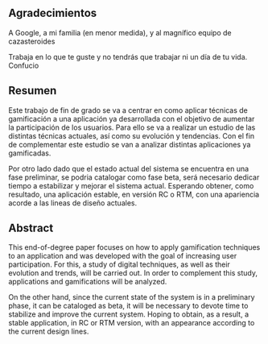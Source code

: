 ## Agradecimientos

A Google, a mi familia (en menor medida), 
y al magnífico equipo de cazasteroides


Trabaja en lo que te guste y no tendrás que trabajar ni un día de tu vida.
Confucio


## Resumen

Este trabajo de fin de grado se va a centrar en como aplicar técnicas de gamificación a una aplicación ya desarrollada con el objetivo de aumentar la participación de los usuarios. Para ello se va a realizar un estudio de las distintas técnicas actuales, así como su evolución y tendencias. Con el fin de complementar este estudio se van a analizar distintas aplicaciones ya gamificadas.

Por otro lado dado que el estado actual del sistema se encuentra en una fase preliminar, se podria catalogar como fase beta, será necesario dedicar tiempo a estabilizar y mejorar el sistema actual. Esperando obtener, como resultado, una aplicación estable, en versión RC o RTM, con una apariencia acorde a las lineas de diseño actuales.

## Abstract

This end-of-degree paper focuses on how to apply gamification techniques to an application and was developed with the goal of increasing user participation. For this, a study of digital techniques, as well as their evolution and trends, will be carried out. In order to complement this study, applications and gamifications will be analyzed.

On the other hand, since the current state of the system is in a preliminary phase, it can be cataloged as beta, it will be necessary to devote time to stabilize and improve the current system. Hoping to obtain, as a result, a stable application, in RC or RTM version, with an appearance according to the current design lines.